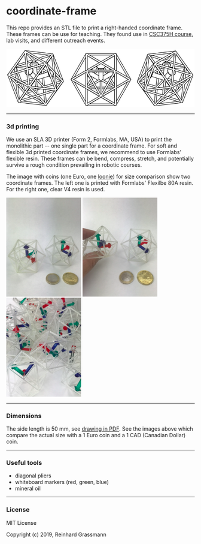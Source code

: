 # coordinate-frame

This repo provides an STL file to print a right-handed coordinate frame.
These frames can be use for teaching.
They found use in [CSC375H course](https://robotics.cs.toronto.edu/courses.html), lab visits, and different outreach events.

![](image_0.png)


---
### 3d printing

We use an SLA 3D printer (Form 2, Formlabs, MA, USA) to print the monolithic part -- one single part for a coordinate frame.
For soft and flexible 3d printed coordinate frames, we recommend to use Formlabs' flexible resin.
These frames can be bend, compress, stretch, and potentially survive a rough condition prevailing in robotic courses.

The image with coins (one Euro, one [loonie](https://en.wikipedia.org/wiki/Loonie)) for size comparison show two coordinate frames.
The left one is printed with Formlabs' Flexilbe 80A resin.
For the right one, clear V4 resin is used. 

<p float="left">
  <img src="image_1.png" alt="drawing" width="200"/>
  <img src="image_2.png" alt="drawing" width="200"/>
  <img src="image_3.png" alt="drawing" width="200"/>
</p>

---
### Dimensions

The side length is 50 mm, see [drawing in PDF](frame_%20truncatedCubes_Drawing.pdf).
See the images above which compare the actual size with a 1 Euro coin and a 1 CAD (Canadian Dollar) coin.


---
### Useful tools

- diagonal pliers
- whiteboard markers (red, green, blue)
- mineral oil


---
### License

MIT License

Copyright (c) 2019, Reinhard Grassmann

